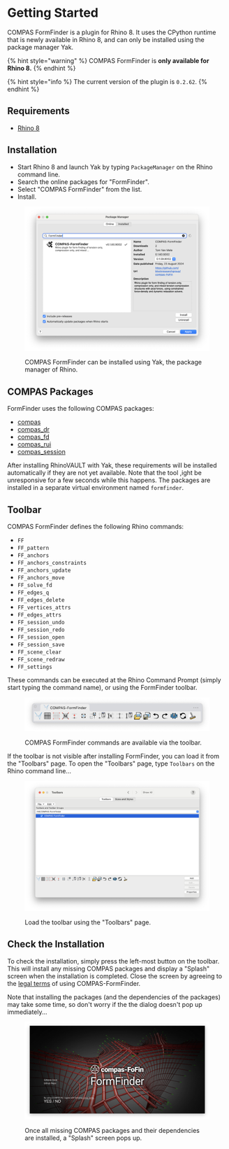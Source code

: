 # Getting Started

COMPAS FormFinder is a plugin for Rhino 8. It uses the CPython runtime that is newly available in Rhino 8, and can only be installed using the package manager Yak.

{% hint style="warning" %}
COMPAS FormFinder is **only available for Rhino 8.**
{% endhint %}

{% hint style="info %}
The current version of the plugin is `0.2.62`.
{% endhint %}

## Requirements

* [Rhino 8](https://www.rhino3d.com/)

## Installation

* Start Rhino 8 and launch Yak by typing `PackageManager` on the Rhino command line.
* Search the online packages for "FormFinder".
* Select "COMPAS FormFinder" from the list.
* Install.

<figure><img src="/gitbook/.gitbook/assets/FormFinder_yak.png" alt="FormFinder in package manager Yak"><figcaption><p>COMPAS FormFinder can be installed using Yak, the package manager of Rhino.</p></figcaption></figure>

## COMPAS Packages

FormFinder uses the following COMPAS packages:

* [compas](https://github.com/compas-dev/compas)
* [compas_dr](https://github.com/blockresearchgroup/compas_dr)
* [compas_fd](https://github.com/blockresearchgroup/compas_fd)
* [compas_rui](https://github.com/blockresearchgroup/compas_rui)
* [compas_session](https://github.com/blockresearchgroup/compas_session)

After installing RhinoVAULT with Yak, these requirements will be installed automatically if they are not yet available.
Note that the tool ,ight be unresponsive for a few seconds while this happens.
The packages are installed in a separate virtual environment named `formfinder`.

## Toolbar

COMPAS FormFinder defines the following Rhino commands:

* `FF`
* `FF_pattern`
* `FF_anchors`
* `FF_anchors_constraints`
* `FF_anchors_update`
* `FF_anchors_move`
* `FF_solve_fd`
* `FF_edges_q`
* `FF_edges_delete`
* `FF_vertices_attrs`
* `FF_edges_attrs`
* `FF_session_undo`
* `FF_session_redo`
* `FF_session_open`
* `FF_session_save`
* `FF_scene_clear`
* `FF_scene_redraw`
* `FF_settings`

These commands can be executed at the Rhino Command Prompt (simply start typing the command name),
or using the FormFinder toolbar.

<figure><img src="/gitbook/.gitbook/assets/FormFinder_toolbar.png" alt="COMPAS FormFinder toolbar"><figcaption><p>COMPAS FormFinder commands are available via the toolbar.</p></figcaption></figure>

If the toolbar is not visible after installing FormFinder,
you can load it from the "Toolbars" page.
To open the "Toolbars" page, type `Toolbars` on the Rhino command line...

<figure><img src="/gitbook/.gitbook/assets/Rhino_toolbars.png" alt="Rhino Toolbars page"><figcaption><p>Load the toolbar using the "Toolbars" page.</p></figcaption></figure>

## Check the Installation

To check the installation, simply press the left-most button on the toolbar.
This will install any missing COMPAS packages and display a "Splash" screen when the installation is completed.
Close the screen by agreeing to the [legal terms](../additional-information/legal-terms.md) of using COMPAS-FormFinder.

Note that installing the packages (and the dependencies of the packages) may take some time,
so don't worry if the the dialog doesn't pop up immediately...

<figure><img src="/gitbook/.gitbook/assets/FormFinder_splash.png" alt="FormFinder splash"><figcaption><p>Once all missing COMPAS packages and their dependencies are installed, a "Splash" screen pops up.</p></figcaption></figure>
